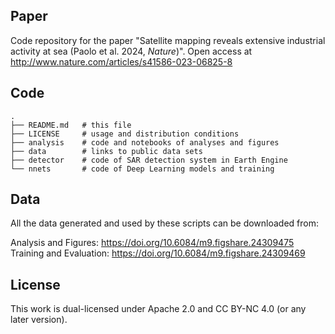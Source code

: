 ## Paper

Code repository for the paper "Satellite mapping reveals extensive industrial activity at sea (Paolo et al. 2024, *Nature*)". Open access at <http://www.nature.com/articles/s41586-023-06825-8>

## Code
    .
    ├── README.md   # this file
    ├── LICENSE     # usage and distribution conditions
    ├── analysis    # code and notebooks of analyses and figures
    ├── data        # links to public data sets
    ├── detector    # code of SAR detection system in Earth Engine
    └── nnets       # code of Deep Learning models and training

## Data

All the data generated and used by these scripts can be downloaded from:

Analysis and Figures: <https://doi.org/10.6084/m9.figshare.24309475>  
Training and Evaluation: <https://doi.org/10.6084/m9.figshare.24309469>  

## License

This work is dual-licensed under Apache 2.0 and CC BY-NC 4.0 (or any later version).
